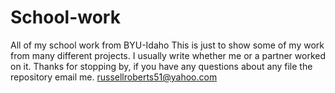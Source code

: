 # School-work
All of my school work from BYU-Idaho 
This is just to show some of my work from many different projects. 
I usually write whether me or a partner worked on it.
Thanks for stopping by, if you have any questions about any file the repository email me.
russellroberts51@yahoo.com
